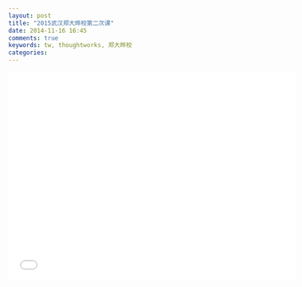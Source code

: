 ```yaml
---
layout: post
title: "2015武汉郑大晔校第二次课"
date: 2014-11-16 16:45
comments: true
keywords: tw, thoughtworks, 郑大晔校
categories:
---
```

<iframe src="//slides.com/pengfeicui/285849/embed" width="576" height="420" scrolling="no" frameborder="0" webkitallowfullscreen mozallowfullscreen allowfullscreen></iframe>
